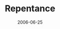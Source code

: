 ---
layout: message
category: message
series: "Hard Work"
title: "Repentance"
date: 2006-06-25
message_id: 63
---